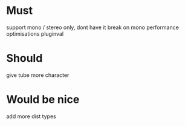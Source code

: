 # Must

support mono / stereo only, dont have it break on mono
performance optimisations
pluginval

# Should

give tube more character

# Would be nice

add more dist types
